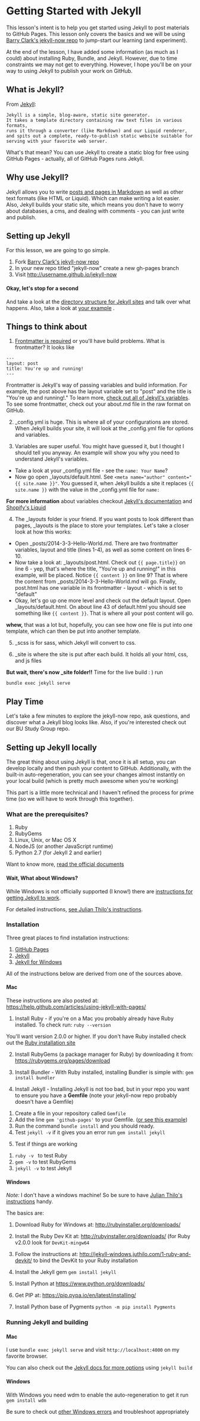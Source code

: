 # Getting Started with Jekyll 

This lesson's intent is to help you get started using Jekyll to post materials to GitHub Pages. This lesson only covers the basics and we will be using [Barry Clark's jekyll-now repo](https://github.com/barryclark/jekyll-now) to jump-start our learning (and experiment). 

At the end of the lesson, I have added some information (as much as I could) about installing Ruby, Bundle, and Jekyll. However, due to time constraints we may not get to everything. However, I hope you'll be on your way to using Jekyll to publish your work on GitHub. 

## What is Jekyll? 

From [Jekyll](http://jekyllrb.com/docs/home/): 

```
Jekyll is a simple, blog-aware, static site generator. 
It takes a template directory containing raw text files in various formats, 
runs it through a converter (like Markdown) and our Liquid renderer, 
and spits out a complete, ready-to-publish static website suitable for 
serving with your favorite web server. 
```

What's that mean? You can use Jekyll to create a static blog for free using GitHub Pages - actually, all of GitHub Pages runs Jekyll. 

## Why use Jekyll? 

Jekyll allows you to write [posts and pages in Markdown](https://github.com/bulib/studyGroup/blob/gh-pages/_posts/2015-09-15-Introductory-Hacky-Hour.markdown) as well as other text formats (like HTML or Liquid). Which can make writing a lot easier. Also, Jekyll builds your static site, which means you don't have to worry about databases, a cms, and dealing with comments - you can just write and publish.

## Setting up Jekyll 

For this lesson, we are going to go simple. 

 1. Fork [Barry Clark's jekyll-now repo](https://github.com/barryclark/jekyll-now)
 2. In your new repo titled "jekyll-now" create a new gh-pages branch
 3. Visit http://username.github.io/jekyll-now 

#### Okay, let's stop for a second

And take a look at the [directory structure for Jekyll sites](http://jekyllrb.com/docs/structure/) and talk over what happens. 
Also, take a look at [your example](http://tomhohenstein.com/jekyll-now)
. 

## Things to think about

1) [Frontmatter is required](https://help.github.com/articles/using-jekyll-with-pages/#frontmatter-is-required) or you'll have build problems. What is frontmatter? It looks like 

```
---
layout: post
title: You're up and running!
---
```
Frontmatter is Jekyll's way of passing variables and build information. For example, the post above has the layout variable set to "post" and the title is "You're up and running!." To learn more, [check out all of Jekyll's variables](http://jekyllrb.com/docs/variables/). To see some frontmatter, check out your about.md file in the raw format on GitHub. 

2) _config.yml is huge. This is where all of your configurations are stored. When Jekyll builds your site, it will look at the _config.yml file for options and variables.

3) Variables are super useful. You might have guessed it, but I thought I should tell you anyway. An example will show you why you need to understand Jekyll's variables. 
 
 - Take a look at your _config.yml file - see the ``` name: Your Name ```? 
 - Now go open _layouts/default.html. See ``` <meta name="author" content="{{ site.name }}" ```. You guessed it, when Jekyll builds a site it replaces ``` {{ site.name }} ``` with the value in the _config.yml file for ```name: ```
 
**For more information** about variables checkout [Jekyll's documentation](http://jekyllrb.com/docs/variables/) and [Shopify's Liquid](https://github.com/Shopify/liquid/wiki)

4) The _layouts folder is your friend. If you want posts to look different than pages, _layouts is the place to store your templates. Let's take a closer look at how this works: 
 - Open _posts/2014-3-3-Hello-World.md. There are two frontmatter variables, layout and title (lines 1-4), as well as some content on lines 6-10. 
 - Now take a look at: _layouts/post.html. Check out ```{{ page.title}}``` on line 6 - yep, that's where the title, "You're up and running!" in this example, will be placed.  Notice ``` {{ content }} ``` on line 9? That is where the content from _posts/2014-3-3-Hello-World.md will go. Finally, post.html has one variable in its frontmatter - layout - which is set to "default" 
 - Okay, let's go up one more level and check out the default layout. Open _layouts/default.html. On about line 43 of default.html you should see something like ``` {{ content }} ```. That is where all your post content will go. 

**whew,** that was a lot but, hopefully, you can see how one file is put into one template, which can then be put into another template.

5) _scss is for sass, which Jekyll will convert to css. 

6) _site is where the site is put after each build. It holds all your html, css, and js files 

**But wait, there's now _site folder!!** Time for the live build : ) run 

```bundle exec jekyll serve```

## Play Time 

Let's take a few minutes to explore the jekyll-now repo, ask questions, and discover what a Jekyll blog looks like. Also, if you're interested check out our BU Study Group repo. 

## Setting up Jekyll locally 

The great thing about using Jekyll is that, once it is all setup, you can develop locally and then push your content to GitHub. Additionally, with the built-in auto-regeneration, you can see your changes almost instantly on your local build (which is pretty much awesome when you're working) 

This part is a little more technical and I haven't refined the process for prime time (so we will have to work through this together). 

### What are the prerequisites? 

 1. Ruby
 2. RubyGems
 3. Linux, Unix, or Mac OS X
 4. NodeJS (or another JavaScript runtime) 
 5. Python 2.7 (for Jekyll 2 and earlier) 

Want to know more, [read the official documents](http://jekyllrb.com/docs/installation/)

#### Wait, What about Windows? 

While Windows is not officially supported (I know!) there are [instructions for getting Jekyll to work](http://jekyllrb.com/docs/windows/#installation). 

For detailed instructions, [see Julian Thilo's instructions](http://jekyll-windows.juthilo.com/). 

### Installation 

Three great places to find installation instructions: 
 1. [GitHub Pages](https://help.github.com/articles/using-jekyll-with-pages/)
 2. [Jekyll](http://jekyllrb.com/docs/installation/)
 3. [Jekyll for Windows](http://jekyll-windows.juthilo.com/) 

All of the instructions below are derived from one of the sources above. 

#### Mac 

These instructions are also posted at: https://help.github.com/articles/using-jekyll-with-pages/

1) Install Ruby - if you're on a Mac you probably already have Ruby installed. To check run: ```ruby --version ```

You'll want version 2.0.0 or higher. If you don't have Ruby installed check out the [Ruby installation site](https://www.ruby-lang.org/en/documentation/installation/)

2) Install RubyGems (a package manager for Ruby) by downloading it from: https://rubygems.org/pages/download

3) Install Bundler - With Ruby installed, installing Bundler is simple with: ``` gem install bundler ```

4) Install Jekyll - Installing Jekyll is not too bad, but in your repo you want to ensure you have a **Gemfile** (note your jekyll-now repo probably doesn't have a Gemfile) 

 1. Create a file in your repository called ```Gemfile``` 
 2. Add the line ``` gem 'github-pages' ``` to your Gemfile. ([or see this example](https://github.com/bulib/studyGroup/blob/gh-pages/Gemfile))
 3. Run the command ``` bundle install ``` and you should ready. 
 5. Test ```jekyll -v``` if it gives you an error run ```gem install jekyll``` 

5) Test if things are working 

 1. ```ruby -v ``` to test Ruby 
 2. ```gem -v``` to test RubyGems
 3. ```jekyll -v``` to test Jekyll 

#### Windows 

 *Note:* I don't have a windows machine! So be sure to have [Julian Thilo's instructions](http://jekyll-windows.juthilo.com/) handy.
 
 The basics are: 
 
 1) Download Ruby for Windows at: http://rubyinstaller.org/downloads/

 2) Install the Ruby Dev Kit at: http://rubyinstaller.org/downloads/ (for Ruby v2.0.0 look for ``` DevKit-mingw64 ```

 3) Follow the instructions at: http://jekyll-windows.juthilo.com/1-ruby-and-devkit/ to bind the DevKit to your Ruby installation

 4) Install the Jekyll gem ``` gem install jekyll ```
 
 5) Install Python at https://www.python.org/downloads/
 
 6) Get PIP at: https://pip.pypa.io/en/latest/installing/
 
 7) Install Python base of Pygments ``` python -m pip install Pygments ```
 
### Running Jekyll and building 

#### Mac 

I use ```bundle exec jekyll serve``` and visit ``` http://localhost:4000 ``` on my favorite browser. 

You can also check out the [Jekyll docs for more options](http://jekyllrb.com/docs/usage/) using ```jekyll build```

#### Windows 

With Windows you need wdm to enable the auto-regeneration to get it run ```gem install wdm```

Be sure to check out [other Windows errors](http://jekyll-windows.juthilo.com/5-running-jekyll/) and troubleshoot appropriately
